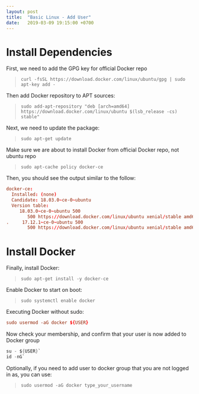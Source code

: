 ```yaml
---
layout: post
title:  "Basic Linux - Add User"
date:   2019-03-09 19:15:00 +0700
---
```

# Install Dependencies

First, we need to add the GPG key for official Docker repo
> `curl -fsSL https://download.docker.com/linux/ubuntu/gpg | sudo apt-key add -`

Then add Docker repository to APT sources:
>`sudo add-apt-repository "deb [arch=amd64] https://download.docker.com/linux/ubuntu $(lsb_release -cs) stable"`

Next, we need to update the package:
>`sudo apt-get update`

Make sure we are about to install Docker from official Docker repo, not ubuntu repo
>`sudo apt-cache policy docker-ce`

Then, you should see the output similar to the follow:
```conf
docker-ce:
  Installed: (none)
  Candidate: 18.03.0~ce-0~ubuntu
  Version table:
     18.03.0~ce-0~ubuntu 500
        500 https://download.docker.com/linux/ubuntu xenial/stable amd64 Packages
.     17.12.1~ce-0~ubuntu 500
        500 https://download.docker.com/linux/ubuntu xenial/stable amd64 Packages
```

# Install Docker
Finally, install Docker:
>`sudo apt-get install -y docker-ce`

Enable Docker to start on boot:
>`sudo systemctl enable docker`

Executing Docker without sudo:
```conf
sudo usermod -aG docker ${USER}
```

Now check your membership, and confirm that your user is now added to Docker group
```s
su - ${USER}`
id -nG`
```

Optionally, if you need to add user to docker group that you are not logged in as, you can use:
>`sudo usermod -aG docker type_your_username`